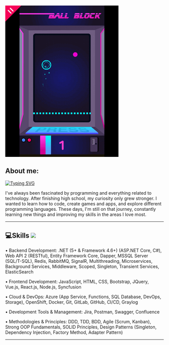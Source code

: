 ![teste](https://github.com/bruno-medeiros1/bruno-medeiros1/blob/main/bio.gif)

## About me:

[![Typing SVG](https://readme-typing-svg.herokuapp.com/?lines=Web+Developer;Software+Engineer;Backend+Developer;;Always%20learning%20new%20things)](https://git.io/typing-svg)

<p>I've always been fascinated by programming and everything related to technology. After finishing high school, my curiosity only grew stronger. I wanted to learn how to code, create games and apps, and explore different programming languages. These days, I'm still on that journey, constantly learning new things and improving my skills in the areas I love most.
<p>

<hr>

## 💻Skills <img src = "https://media2.giphy.com/media/QssGEmpkyEOhBCb7e1/giphy.gif?cid=ecf05e47a0n3gi1bfqntqmob8g9aid1oyj2wr3ds3mg700bl&rid=giphy.gif" width = 32px>

• Backend Development:
.NET (5+ & Framework 4.6+) (ASP.NET Core, C#), Web API 2 (RESTful), Entity Framework Core, Dapper, MSSQL Server (SQL/T-SQL), Redis, RabbitMQ, SignalR, Multithreading, Microservices, Background Services, Middleware, Scoped, Singleton, Transient Services, ElasticSearch

• Frontend Development:
JavaScript, HTML, CSS, Bootstrap, JQuery, Vue.js, React.js, Node.js, Syncfusion

• Cloud & DevOps:
Azure (App Service, Functions, SQL Database, DevOps, Storage), OpenShift, Docker, Git, GitLab, GitHub, CI/CD, Graylog

• Development Tools & Management:
Jira, Postman, Swagger, Confluence

• Methodologies & Principles:
DDD, TDD, BDD, Agile (Scrum, Kanban), Strong OOP Fundamentals, SOLID Principles, Design Patterns (Singleton, Dependency Injection, Factory Method, Adapter Pattern)
<hr>

